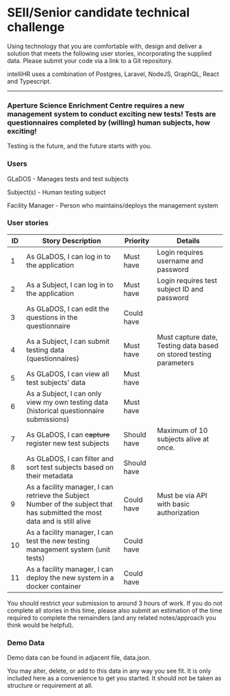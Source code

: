 # SEII/Senior candidate technical challenge

Using technology that you are comfortable with, design and deliver a solution that meets the following user stories, incorporating the supplied data.  Please submit your code via a link to a Git repository.

intelliHR uses a combination of Postgres, Laravel, NodeJS, GraphQL, React and Typescript.

---

### Aperture Science Enrichment Centre requires a new management system to conduct exciting new tests! Tests are questionnaires completed by (willing) human subjects, how exciting!

Testing is the future, and the future starts with you.

### Users

GLaDOS - Manages tests and test subjects

Subject(s) - Human testing subject

Facility Manager - Person who maintains/deploys the management system

### User stories
| ID | Story Description                                                                                                             | Priority    | Details                                                                 |
|----|-------------------------------------------------------------------------------------------------------------------------------|-------------|-------------------------------------------------------------------------|
| 1  | As GLaDOS, I can log in to the application                                                                                    | Must have   | Login requires username and password                                    |
| 2  | As a Subject, I can log in to the application                                                                                 | Must have   | Login requires test subject ID and password                             |
| 3  | As GLaDOS, I can edit the questions in the questionnaire                                                                      | Could have  |                                                                         |
| 4  | As a Subject, I can submit testing data (questionnaires)                                                                      | Must have   | Must capture date,      Testing data based on stored testing parameters |
| 5  | As GLaDOS, I can view all test subjects' data                                                                                 | Must have   |                                                                         |
| 6  | As a Subject, I can only view my own testing data (historical   questionnaire submissions)                                    | Must have   |                                                                         |
| 7  | As GLaDOS, I can ~~capture~~ register new test subjects                                                                       | Should have | Maximum of 10 subjects alive at once.                                   |
| 8  | As GLaDOS, I can filter and sort test subjects based on their metadata                                                        | Should have |                                                                         |
| 9  | As a facility manager, I can retrieve the Subject Number of the subject   that has submitted the most data and is still alive | Could have  | Must be via API with basic authorization                                |
| 10 | As a facility manager, I can test the new testing management system (unit   tests)                                            | Could have  |                                                                         |
| 11 | As a facility manager, I can deploy the new system in a docker container                                                      | Could have  |                                                                         |

You should restrict your submission to around 3 hours of work.  If you do not complete all stories in this time, please also submit an estimation of the time required to complete the remainders (and any related notes/approach you think would be helpful).

### Demo Data

Demo data can be found in adjacent file, data.json.

You may alter, delete, or add to this data in any way you see fit. It is only included here as a convenience to get you started.  It should not be taken as structure or requirement at all.